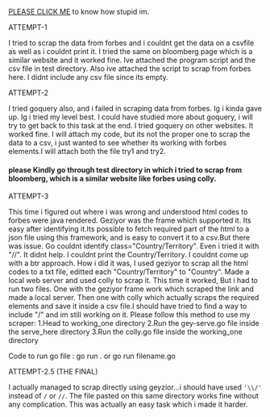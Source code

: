 [PLEASE CLICK ME](http://akshaj000.github.io/2021/09/29/webscrapping/) to know how stupid im.

ATTEMPT-1

I tried to scrap the data from forbes and i couldnt get the data on a csvfile as well as i couldnt print it. I tried the same on bloomberg page which is a similar website and it worked fine. Ive attached the program script and the csv file in test directory. Also ive attached the script to scrap from forbes here. I didnt include any csv file since its empty.

ATTEMPT-2

I tried goquery also, and i failed in scraping data from forbes. Ig i kinda gave up. Ig i tried my level best. I could have studied more about goquery, i will try to get back to this task at the end.
I tried goquery on other websites. It worked fine. I will attach my code, but its not the proper one to scrap the data to a csv, i just wanted to see whether its working with forbes elements.I will attach both the file try1 and try2.

#### please Kindly go through test directory in which i tried to scrap from bloomberg, which is a similar website like forbes using colly.

ATTEMPT-3

This time i figured out where i was wrong and understood html codes to forbes were java rendered. Geziyor was the frame which supported it. Its easy after identifying it.Its possible to fetch required part of the html to a json file using this framework, and is easy to convert it to a csv.But there was issue. Go couldnt identify  class="Country/Territory". Even i tried it with "//". It didnt help. I couldnt print the Country/Territory. I couldnt come up with a btr approach. How i did it was, I used geziyor to scrap all the html codes to a txt file, editted each "Country/Territory"  to "Country". Made a local web server and used colly to scrap it. This time it worked, But i had to run two files. One with the geziyor frame work which scraped the link and made a local server. Then one with colly which actually scraps the required elements and save it inside a csv file.I should have tried to find a way to include "/" and im still working on it.
Please follow this method to use my scraper:
1.Head to working_one directory
2.Run the gey-serve.go file inside the serve_here directory
3.Run the colly.go file inside the working_one directory

Code to run go file : go run . or go run filename.go

ATTEMPT-2.5 (THE FINAL)

I actually managed to scrap directly using geyzior...i should have used ```'\\/'``` instead of ```/``` or ```//```.
The file pasted on this same directory works fine without any complication. This was actually an easy task which i made it harder.

